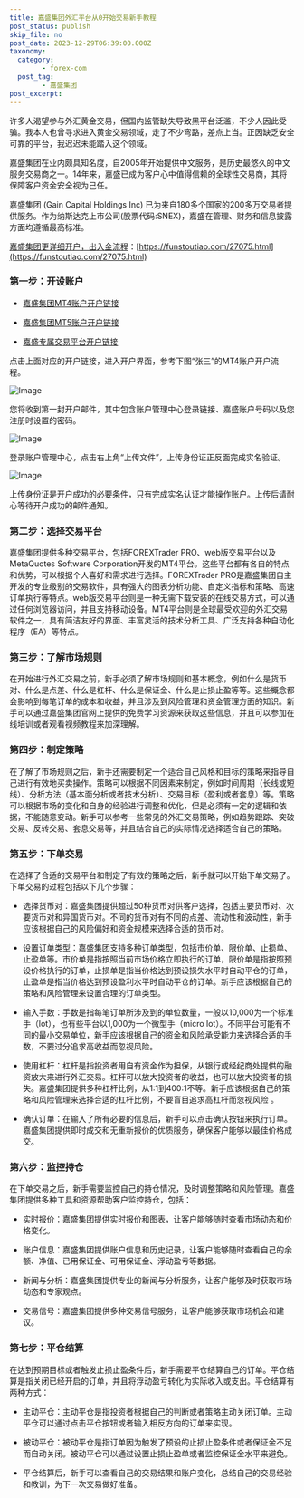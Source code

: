 ```yaml
---
title: 嘉盛集团外汇平台从0开始交易新手教程
post_status: publish
skip_file: no
post_date: 2023-12-29T06:39:00.000Z
taxonomy:
  category:
        - forex-com
  post_tag:
        - 嘉盛集团
post_excerpt: 
---
```

许多人渴望参与外汇黄金交易，但国内监管缺失导致黑平台泛滥，不少人因此受骗。我本人也曾寻求进入黄金交易领域，走了不少弯路，差点上当。正因缺乏安全可靠的平台，我迟迟未能踏入这个领域。

嘉盛集团在业内颇具知名度，自2005年开始提供中文服务，是历史最悠久的中文服务交易商之一。14年来，嘉盛已成为客户心中值得信赖的全球性交易商，其将保障客户资金安全视为己任。

嘉盛集团 (Gain Capital Holdings Inc) 已为来自180多个国家的200多万交易者提供服务。作为纳斯达克上市公司(股票代码:SNEX)，嘉盛在管理、财务和信息披露方面均遵循最高标准。

[嘉盛集团更详细开户，出入金流程](https://funstoutiao.com/27075.html)：[https://funstoutiao.com/27075.html](https://funstoutiao.com/27075.html)

### 第一步：开设账户

* [嘉盛集团MT4账户开户链接](https://s.ssgg.net/jsmt4)

* [嘉盛集团MT5账户开户链接](https://s.ssgg.net/jsmt5)

* [嘉盛专属交易平台开户链接](https://s.ssgg.net/js)

点击上面对应的开户链接，进入开户界面，参考下图“张三”的MT4账户开户流程。

![Image](https://prod-files-secure.s3.us-west-2.amazonaws.com/39ed1227-6d7d-4570-be36-9ccd4a2c4241/7a167aea-686b-400d-af59-4e18eb607a40/640.png?X-Amz-Algorithm=AWS4-HMAC-SHA256&X-Amz-Content-Sha256=UNSIGNED-PAYLOAD&X-Amz-Credential=ASIAZI2LB466VJU6ZIED%2F20250212%2Fus-west-2%2Fs3%2Faws4_request&X-Amz-Date=20250212T221309Z&X-Amz-Expires=3600&X-Amz-Security-Token=IQoJb3JpZ2luX2VjEN7%2F%2F%2F%2F%2F%2F%2F%2F%2F%2FwEaCXVzLXdlc3QtMiJHMEUCIC6S3Lb66mm65Li%2Fv6onypwupox6erG0nALPapTvmaK6AiEA%2FHnIl3Usde0MwDG%2BCbWIBHDqOJTJ1%2Blg8aWKpzv0QJUqiAQI9%2F%2F%2F%2F%2F%2F%2F%2F%2F%2F%2FARAAGgw2Mzc0MjMxODM4MDUiDJIFmgJRQXpwH3m5wSrcA8edOeNvz7E5B2H7ED8%2BmH0PXzi%2BfbBLsYGWp2a1ULdMFtqiypnvF8NmBfWb%2FJLEbfHyogevT8bRrioi6td3uK0iOcJ7H82%2FFE0pSTA3PWP6SrkB%2BS6Tlqgqw4XBlxEofigPpoIqciThT%2FUjNNIIZtI6k%2BrVUuzSgN6uYFblmo8%2BC40jFIaZosVOq1P2lrL5fMFizF9hBdTczCKjAz15lBcpda2Dgo%2BhgnHX%2FhvpEDJjEZwOhPjbUv7rxRBNofzZDLzFPJzCV8EhIxlTmaCSciRYw2M5GcZaTbJt9ps0EAEmM%2ByOYycqAKopfEpNcX0%2F4O218Y%2FRcxEZOnZNehrKR9cNIOJTU3j0fEH7JyAYo79BO%2BiIrJuGn7LIMctCAPE0%2FxVOj3QhbDCVOwsqscUu%2FXPZI6rTvheAK%2FCgkQ5ZWRBG2jAIgs9h50ZXxTHBs40cjSXJx%2B1Q0Tm9%2BnXL0wCe3AX0%2B4PvoI2CKhVmkimlikQwfg8GqSoVUxXrru1yi9FpPp%2Fa3Bw1lFVSPZjXuzSVtL2tZQS3r61ybJOQNmwPxc8xjgiQgYiinnqY2rcBOYuY4D12Dfi3Td4WOltqqelUvpWZWct%2F4BbmRJj2AuHrYx%2F2uXJihqBYYQqqbUHmMPqntL0GOqUBh6ZoMQihzx9UgPruHoAO46xPBxiaXaiFMfayxOVnOisc%2B14OZLEj25f4yZxkDK%2B5OJ%2Bk%2BtkKYxLpN%2B%2F8ar4WdXGcmo5uzacfXHmyG%2BX1g%2Fq6eS16etegBnlKzmu8PqLYKn1Zikpavasc1NgqBHtlD4XFk5AvU6z1jQJZvTtrroM%2FYpjfv8UWbrXivXxcHp%2BBkig7iql1lgsoaN0TjMTD03t4IQ88&X-Amz-Signature=2b597b1918a4fda1e57771e96b647d4bc2a587c683fa1561d234c8a91a06a32b&X-Amz-SignedHeaders=host&x-id=GetObject)

您将收到第一封开户邮件，其中包含账户管理中心登录链接、嘉盛账户号码以及您注册时设置的密码。

![Image](https://prod-files-secure.s3.us-west-2.amazonaws.com/39ed1227-6d7d-4570-be36-9ccd4a2c4241/eaa1c6b3-2877-4284-a0e1-530e222c27fb/image.png?X-Amz-Algorithm=AWS4-HMAC-SHA256&X-Amz-Content-Sha256=UNSIGNED-PAYLOAD&X-Amz-Credential=ASIAZI2LB466VJU6ZIED%2F20250212%2Fus-west-2%2Fs3%2Faws4_request&X-Amz-Date=20250212T221309Z&X-Amz-Expires=3600&X-Amz-Security-Token=IQoJb3JpZ2luX2VjEN7%2F%2F%2F%2F%2F%2F%2F%2F%2F%2FwEaCXVzLXdlc3QtMiJHMEUCIC6S3Lb66mm65Li%2Fv6onypwupox6erG0nALPapTvmaK6AiEA%2FHnIl3Usde0MwDG%2BCbWIBHDqOJTJ1%2Blg8aWKpzv0QJUqiAQI9%2F%2F%2F%2F%2F%2F%2F%2F%2F%2F%2FARAAGgw2Mzc0MjMxODM4MDUiDJIFmgJRQXpwH3m5wSrcA8edOeNvz7E5B2H7ED8%2BmH0PXzi%2BfbBLsYGWp2a1ULdMFtqiypnvF8NmBfWb%2FJLEbfHyogevT8bRrioi6td3uK0iOcJ7H82%2FFE0pSTA3PWP6SrkB%2BS6Tlqgqw4XBlxEofigPpoIqciThT%2FUjNNIIZtI6k%2BrVUuzSgN6uYFblmo8%2BC40jFIaZosVOq1P2lrL5fMFizF9hBdTczCKjAz15lBcpda2Dgo%2BhgnHX%2FhvpEDJjEZwOhPjbUv7rxRBNofzZDLzFPJzCV8EhIxlTmaCSciRYw2M5GcZaTbJt9ps0EAEmM%2ByOYycqAKopfEpNcX0%2F4O218Y%2FRcxEZOnZNehrKR9cNIOJTU3j0fEH7JyAYo79BO%2BiIrJuGn7LIMctCAPE0%2FxVOj3QhbDCVOwsqscUu%2FXPZI6rTvheAK%2FCgkQ5ZWRBG2jAIgs9h50ZXxTHBs40cjSXJx%2B1Q0Tm9%2BnXL0wCe3AX0%2B4PvoI2CKhVmkimlikQwfg8GqSoVUxXrru1yi9FpPp%2Fa3Bw1lFVSPZjXuzSVtL2tZQS3r61ybJOQNmwPxc8xjgiQgYiinnqY2rcBOYuY4D12Dfi3Td4WOltqqelUvpWZWct%2F4BbmRJj2AuHrYx%2F2uXJihqBYYQqqbUHmMPqntL0GOqUBh6ZoMQihzx9UgPruHoAO46xPBxiaXaiFMfayxOVnOisc%2B14OZLEj25f4yZxkDK%2B5OJ%2Bk%2BtkKYxLpN%2B%2F8ar4WdXGcmo5uzacfXHmyG%2BX1g%2Fq6eS16etegBnlKzmu8PqLYKn1Zikpavasc1NgqBHtlD4XFk5AvU6z1jQJZvTtrroM%2FYpjfv8UWbrXivXxcHp%2BBkig7iql1lgsoaN0TjMTD03t4IQ88&X-Amz-Signature=d84f2544748862acee283ad6f4a33a7258639dcd8c5f9c5b0835cf469658cbcb&X-Amz-SignedHeaders=host&x-id=GetObject)

登录账户管理中心，点击右上角“上传文件”，上传身份证正反面完成实名验证。

![Image](https://prod-files-secure.s3.us-west-2.amazonaws.com/39ed1227-6d7d-4570-be36-9ccd4a2c4241/54090639-09fc-46b4-a135-e0289f707147/image.png?X-Amz-Algorithm=AWS4-HMAC-SHA256&X-Amz-Content-Sha256=UNSIGNED-PAYLOAD&X-Amz-Credential=ASIAZI2LB466VJU6ZIED%2F20250212%2Fus-west-2%2Fs3%2Faws4_request&X-Amz-Date=20250212T221309Z&X-Amz-Expires=3600&X-Amz-Security-Token=IQoJb3JpZ2luX2VjEN7%2F%2F%2F%2F%2F%2F%2F%2F%2F%2FwEaCXVzLXdlc3QtMiJHMEUCIC6S3Lb66mm65Li%2Fv6onypwupox6erG0nALPapTvmaK6AiEA%2FHnIl3Usde0MwDG%2BCbWIBHDqOJTJ1%2Blg8aWKpzv0QJUqiAQI9%2F%2F%2F%2F%2F%2F%2F%2F%2F%2F%2FARAAGgw2Mzc0MjMxODM4MDUiDJIFmgJRQXpwH3m5wSrcA8edOeNvz7E5B2H7ED8%2BmH0PXzi%2BfbBLsYGWp2a1ULdMFtqiypnvF8NmBfWb%2FJLEbfHyogevT8bRrioi6td3uK0iOcJ7H82%2FFE0pSTA3PWP6SrkB%2BS6Tlqgqw4XBlxEofigPpoIqciThT%2FUjNNIIZtI6k%2BrVUuzSgN6uYFblmo8%2BC40jFIaZosVOq1P2lrL5fMFizF9hBdTczCKjAz15lBcpda2Dgo%2BhgnHX%2FhvpEDJjEZwOhPjbUv7rxRBNofzZDLzFPJzCV8EhIxlTmaCSciRYw2M5GcZaTbJt9ps0EAEmM%2ByOYycqAKopfEpNcX0%2F4O218Y%2FRcxEZOnZNehrKR9cNIOJTU3j0fEH7JyAYo79BO%2BiIrJuGn7LIMctCAPE0%2FxVOj3QhbDCVOwsqscUu%2FXPZI6rTvheAK%2FCgkQ5ZWRBG2jAIgs9h50ZXxTHBs40cjSXJx%2B1Q0Tm9%2BnXL0wCe3AX0%2B4PvoI2CKhVmkimlikQwfg8GqSoVUxXrru1yi9FpPp%2Fa3Bw1lFVSPZjXuzSVtL2tZQS3r61ybJOQNmwPxc8xjgiQgYiinnqY2rcBOYuY4D12Dfi3Td4WOltqqelUvpWZWct%2F4BbmRJj2AuHrYx%2F2uXJihqBYYQqqbUHmMPqntL0GOqUBh6ZoMQihzx9UgPruHoAO46xPBxiaXaiFMfayxOVnOisc%2B14OZLEj25f4yZxkDK%2B5OJ%2Bk%2BtkKYxLpN%2B%2F8ar4WdXGcmo5uzacfXHmyG%2BX1g%2Fq6eS16etegBnlKzmu8PqLYKn1Zikpavasc1NgqBHtlD4XFk5AvU6z1jQJZvTtrroM%2FYpjfv8UWbrXivXxcHp%2BBkig7iql1lgsoaN0TjMTD03t4IQ88&X-Amz-Signature=3d5326a142689bef374a9461e199e3ff94e09a637cd8870c106c2e4b1ec44791&X-Amz-SignedHeaders=host&x-id=GetObject)

上传身份证是开户成功的必要条件，只有完成实名认证才能操作账户。上传后请耐心等待开户成功的邮件通知。

### 第二步：选择交易平台

嘉盛集团提供多种交易平台，包括FOREXTrader PRO、web版交易平台以及MetaQuotes Software Corporation开发的MT4平台。这些平台都有各自的特点和优势，可以根据个人喜好和需求进行选择。FOREXTrader PRO是嘉盛集团自主开发的专业级别的交易软件，具有强大的图表分析功能、自定义指标和策略、高速订单执行等特点。web版交易平台则是一种无需下载安装的在线交易方式，可以通过任何浏览器访问，并且支持移动设备。MT4平台则是全球最受欢迎的外汇交易软件之一，具有简洁友好的界面、丰富灵活的技术分析工具、广泛支持各种自动化程序（EA）等特点。

### 第三步：了解市场规则

在开始进行外汇交易之前，新手必须了解市场规则和基本概念，例如什么是货币对、什么是点差、什么是杠杆、什么是保证金、什么是止损止盈等等。这些概念都会影响到每笔订单的成本和收益，并且涉及到风险管理和资金管理方面的知识。新手可以通过嘉盛集团官网上提供的免费学习资源来获取这些信息，并且可以参加在线培训或者观看视频教程来加深理解。

### 第四步：制定策略

在了解了市场规则之后，新手还需要制定一个适合自己风格和目标的策略来指导自己进行有效地买卖操作。策略可以根据不同因素来制定，例如时间周期（长线或短线）、分析方法（基本面分析或者技术分析）、交易目标（盈利或者套息）等。策略可以根据市场的变化和自身的经验进行调整和优化，但是必须有一定的逻辑和依据，不能随意变动。新手可以参考一些常见的外汇交易策略，例如趋势跟踪、突破交易、反转交易、套息交易等，并且结合自己的实际情况选择适合自己的策略。

### 第五步：下单交易

在选择了合适的交易平台和制定了有效的策略之后，新手就可以开始下单交易了。下单交易的过程包括以下几个步骤：

* 选择货币对：嘉盛集团提供超过50种货币对供客户选择，包括主要货币对、次要货币对和异国货币对。不同的货币对有不同的点差、流动性和波动性，新手应该根据自己的风险偏好和资金规模来选择合适的货币对。

* 设置订单类型：嘉盛集团支持多种订单类型，包括市价单、限价单、止损单、止盈单等。市价单是指按照当前市场价格立即执行的订单，限价单是指按照预设价格执行的订单，止损单是指当价格达到预设损失水平时自动平仓的订单，止盈单是指当价格达到预设盈利水平时自动平仓的订单。新手应该根据自己的策略和风险管理来设置合理的订单类型。

* 输入手数：手数是指每笔订单所涉及到的单位数量，一般以10,000为一个标准手（lot），也有些平台以1,000为一个微型手（micro lot）。不同平台可能有不同的最小交易单位，新手应该根据自己的资金和风险承受能力来选择合适的手数，不要过分追求高收益而忽视风险。

* 使用杠杆：杠杆是指投资者用自有资金作为担保，从银行或经纪商处提供的融资放大来进行外汇交易。杠杆可以放大投资者的收益，也可以放大投资者的损失。嘉盛集团提供多种杠杆比例，从1:1到400:1不等。新手应该根据自己的策略和风险管理来选择合适的杠杆比例，不要盲目追求高杠杆而忽视风险 。

* 确认订单：在输入了所有必要的信息后，新手可以点击确认按钮来执行订单。嘉盛集团提供即时成交和无重新报价的优质服务，确保客户能够以最佳价格成交。

### 第六步：监控持仓

在下单交易之后，新手需要监控自己的持仓情况，及时调整策略和风险管理。嘉盛集团提供多种工具和资源帮助客户监控持仓，包括：

* 实时报价：嘉盛集团提供实时报价和图表，让客户能够随时查看市场动态和价格变化。

* 账户信息：嘉盛集团提供账户信息和历史记录，让客户能够随时查看自己的余额、净值、已用保证金、可用保证金、浮动盈亏等数据。

* 新闻与分析：嘉盛集团提供专业的新闻与分析服务，让客户能够及时获取市场动态和专家观点。

* 交易信号：嘉盛集团提供多种交易信号服务，让客户能够获取市场机会和建议。

### 第七步：平仓结算

在达到预期目标或者触发止损止盈条件后，新手需要平仓结算自己的订单。平仓结算是指关闭已经开启的订单，并且将浮动盈亏转化为实际收入或支出。平仓结算有两种方式：

* 主动平仓：主动平仓是指投资者根据自己的判断或者策略主动关闭订单。主动平仓可以通过点击平仓按钮或者输入相反方向的订单来实现。

* 被动平仓：被动平仓是指订单因为触发了预设的止损止盈条件或者保证金不足而自动关闭。被动平仓可以通过设置止损止盈单或者监控保证金水平来避免。

* 平仓结算后，新手可以查看自己的交易结果和账户变化，总结自己的交易经验和教训，为下一次交易做好准备。
